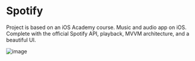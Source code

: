 # Spotify
Project is based on an iOS Academy course.
Music and audio app on iOS. Complete with the official Spotify API, playback, MVVM architecture, and a beautiful UI.

![image](https://github.com/Harnashevich/Spotify/assets/84876109/fd49b9ea-7a3d-434d-8d4c-1556d6fafdb7)
